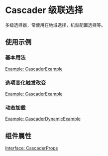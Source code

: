 # Cascader 级联选择

多级选择器，常使用在地域选择，机型配置选择等。

## 使用示例

### 基本用法

[Example: CascaderExample](./_example/CascaderExample.jsx)

### 选项变化触发改变

[Example: CascaderExample](./_example/CascaderChangeExample.jsx)

### 动态加载

[Example: CascaderDynamicExample](./_example/CascaderDynamicExample.jsx)

## 组件属性

[Interface: CascaderProps](./CascaderProps.ts)
